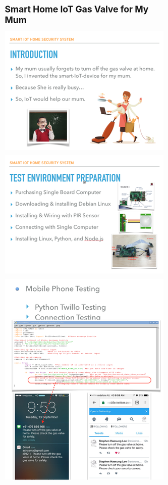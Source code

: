 # Smart Home IoT Gas Valve for My Mum

![01Portfolio.png](https://github.com/leehaesung/01-PortfolioBox/blob/master/01_ImageBox/01Portfolio.png)

![02Portfolio.png](https://github.com/leehaesung/01-PortfolioBox/blob/master/01_ImageBox/02Portfolio.png)

![03Portfolio.png](https://github.com/leehaesung/01-PortfolioBox/blob/master/01_ImageBox/03Portfolio.png)
